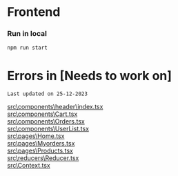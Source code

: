 # Frontend

### Run in local

````bash 
npm run start
````

# Errors in [Needs to work on]
`Last updated on 25-12-2023`

[src\components\header\index.tsx](src\components\header\index.tsx)  
[src\components\Cart.tsx](src\components\Cart.tsx)  
[src\components\Orders.tsx](src\components\Orders.tsx)  
[src\components\UserList.tsx](src\components\UserList.tsx)  
[src\pages\Home.tsx](src\pages\Home.tsx)  
[src\pages\Myorders.tsx](src\pages\Myorders.tsx)  
[src\pages\Products.tsx](src\pages\Products.tsx)  
[src\reducers\Reducer.tsx](src\reducers\Reducer.tsx)  
[src\Context.tsx](src\Context.tsx)  
